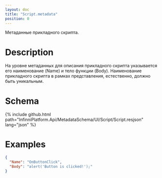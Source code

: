 ```yaml
---
layout: doc
title: "Script.metadata"
position: 0
---
```


Метаданные прикладного скрипта.

# Description

На уровне метаданных для описания прикладного скрипта указывается его наименование (Name) и тело
функции (Body). Наименование прикладного скрипта в рамках представления, естественно, должно быть
уникальным.

# Schema

{% include github.html path="InfinniPlatform.Api/MetadataSchema/UI/Script/Script.resjson" lang="json" %}

# Examples

```json
{
  "Name": "OnButtonClick",
  "Body": "alert('Button is clicked!');"
}
```
